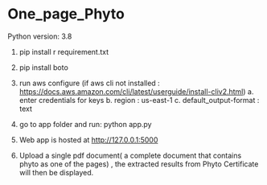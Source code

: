 # One_page_Phyto
Python version: 3.8


1. pip install r requirement.txt
2. pip install boto
3. run aws configure (if aws cli not installed : https://docs.aws.amazon.com/cli/latest/userguide/install-cliv2.html)
	a. enter credentials for keys
	b. region : us-east-1
	c. default_output-format : text
4. go to app folder and run:
	python app.py

5. Web app is hosted at  http://127.0.0.1:5000

6. Upload a single pdf document( a complete document that contains phyto as one of the pages) , the extracted results from Phyto Certificate will then be displayed.

